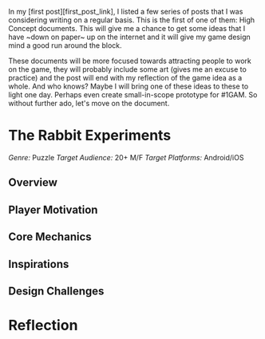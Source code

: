 In my [first post][first_post_link], I listed a few series of posts that I was considering writing on a regular basis. This is the first of one of them: High Concept documents. This will give me a chance to get some ideas that I have ~down on paper~ up on the internet and it will give my game design mind a good run around the block.

These documents will be more focused towards attracting people to work on the game, they will probably include some art (gives me an excuse to practice) and the post will end with my reflection of the game idea as a whole. And who knows? Maybe I will bring one of these ideas to these to light one day. Perhaps even create small-in-scope prototype for #1GAM. So without further ado, let's move on the document.

# The Rabbit Experiments

*Genre:* Puzzle
*Target Audience:* 20+ M/F
*Target Platforms:* Android/iOS

## Overview
<!-- Write at the end. -->

## Player Motivation

## Core Mechanics

## Inspirations

## Design Challenges

# Reflection
